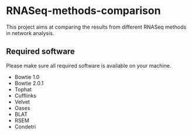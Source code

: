 RNASeq-methods-comparison
=========================

This project aims at comparing the results from different RNASeq methods in network analysis.

Required software
-----------------

Please make sure all required software is available on your machine.
* Bowtie 1.0
* Bowtie 2.0.1
* Tophat
* Cufflinks
* Velvet
* Oases
* BLAT
* RSEM
* Condetri
